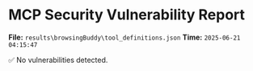 # MCP Security Vulnerability Report
**File:** `results\browsingBuddy\tool_definitions.json`
**Time:** `2025-06-21 04:15:47`

✅ No vulnerabilities detected.